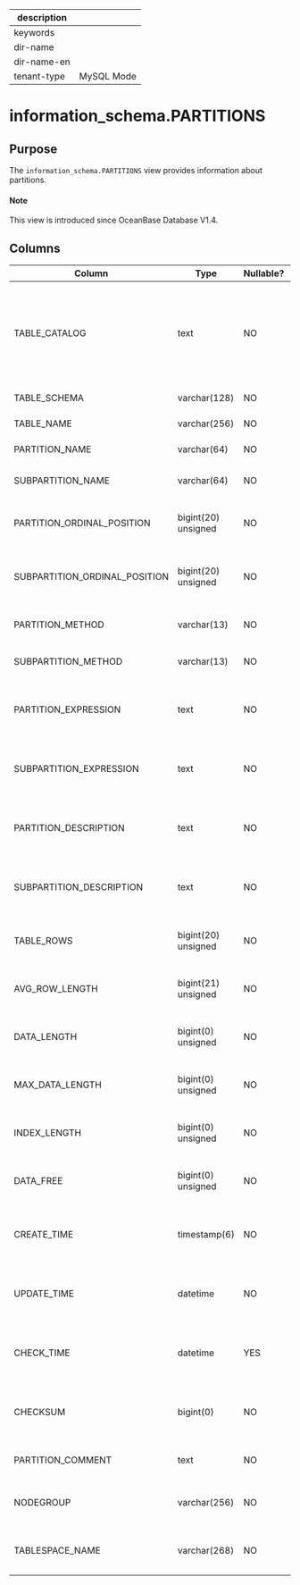 |description||
|---|---|
|keywords||
|dir-name||
|dir-name-en||
|tenant-type|MySQL Mode|

# information_schema.PARTITIONS

## Purpose

The `information_schema.PARTITIONS` view provides information about partitions.

<main id="notice" type='explain'>
  <h4>Note</h4>
  <p>This view is introduced since OceanBase Database V1.4. </p>
</main>

## Columns

| **Column** | **Type** | **Nullable?** | **Description** |
|-------------------------------|---------------------|----------------|-------------------------|
| TABLE_CATALOG | text | NO | The name of the catalog to which the table containing the column belongs. The value is always `def`. |
| TABLE_SCHEMA | varchar(128) | NO | The name of the database. |
| TABLE_NAME | varchar(256) | NO | The name of the table. |
| PARTITION_NAME | varchar(64) | NO | The name of the partition. |
| SUBPARTITION_NAME | varchar(64) | NO | The name of the subpartition. |
| PARTITION_ORDINAL_POSITION | bigint(20) unsigned | NO | The position of the current partition in all partitions. |
| SUBPARTITION_ORDINAL_POSITION | bigint(20) unsigned | NO | The position of the current subpartition in all subpartitions. |
| PARTITION_METHOD | varchar(13) | NO | The partitioning type. |
| SUBPARTITION_METHOD | varchar(13) | NO | The subpartitioning type. |
| PARTITION_EXPRESSION | text | NO | The expression for the partitioning function. |
| SUBPARTITION_EXPRESSION | text | NO | The expression for the subpartitioning function. |
| PARTITION_DESCRIPTION | text | NO | The description for RANGE and LIST partitions. |
| SUBPARTITION_DESCRIPTION | text | NO | The description for RANGE and LIST subpartitions. |
| TABLE_ROWS | bigint(20) unsigned | NO | At present, this column is not supported and is 0 by default. |
| AVG_ROW_LENGTH | bigint(21) unsigned | NO | At present, this column is not supported and is 0 by default. |
| DATA_LENGTH | bigint(0) unsigned | NO | At present, this column is not supported and is 0 by default. |
| MAX_DATA_LENGTH | bigint(0) unsigned | NO | At present, this column is not supported and is 0 by default. |
| INDEX_LENGTH | bigint(0) unsigned | NO | At present, this column is not supported and is 0 by default. |
| DATA_FREE | bigint(0) unsigned | NO | At present, this column is not supported and is 0 by default. |
| CREATE_TIME | timestamp(6) | NO | At present, this column is not supported and is NULL by default. |
| UPDATE_TIME | datetime | NO | At present, this column is not supported and is NULL by default. |
| CHECK_TIME | datetime | YES | At present, this column is not supported and is NULL by default. |
| CHECKSUM | bigint(0) | NO | At present, this column is not supported and is NULL by default. |
| PARTITION_COMMENT | text | NO | The comment on the partition. |
| NODEGROUP | varchar(256) | NO | The node group to which the partition belongs. |
| TABLESPACE_NAME | varchar(268) | NO | The name of the tablespace containing the partition. |
